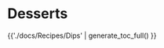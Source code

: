 # Desserts

<div class="grid cards" markdown>

{{'./docs/Recipes/Dips' | generate_toc_full() }}

</div>
